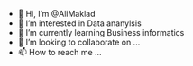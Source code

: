 - 👋 Hi, I’m @AliMaklad
- 👀 I’m interested in Data ananylsis
- 🌱 I’m currently learning Business informatics
- 💞️ I’m looking to collaborate on ...
- 📫 How to reach me ...

<!---
AliMaklad/AliMaklad is a ✨ special ✨ repository because its `README.md` (this file) appears on your GitHub profile.
You can click the Preview link to take a look at your changes.
--->
